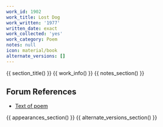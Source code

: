 ```yaml
---
work_id: 1902
work_title: Lost Dog
work_written: '1977'
written_date: exact
work_collected: 'yes'
work_category: Poem
notes: null
icon: material/book
alternate_versions: []
---
```


{{ section_title() }}
{{ work_info() }}
{{ notes_section() }}
## Forum References
- [Text of poem](https://bukowskiforum.com/threads/from-legs-hips-and-behind.2832/page-2#post-51560)

{{ appearances_section() }}
{{ alternate_versions_section() }}